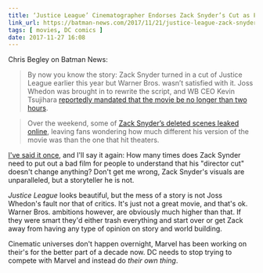 ```yaml
---
title: ‘Justice League’ Cinematographer Endorses Zack Snyder’s Cut as Fan Petition Crosses 75,000 Signatures
link_url: https://batman-news.com/2017/11/21/justice-league-zack-snyder-cut-fan-petition/
tags: [ movies, DC comics ]
date: 2017-11-27 16:08
---
```

Chris Begley on Batman News:

> By now you know the story: Zack Snyder turned in a cut of Justice League earlier this year but Warner Bros. wasn’t satisfied with it. Joss Whedon was brought in to rewrite the script, and WB CEO Kevin Tsujihara [reportedly mandated that the movie be no longer than two hours](https://batman-news.com/2017/11/06/new-justice-league-details-wb-ceo-demanded-it-be-under-two-hours-plus-more-interesting-info/).

> Over the weekend, some of [Zack Snyder’s deleted scenes leaked online](https://batman-news.com/2017/11/18/deleted-justice-league-scene-shows-kiersey-clemons-as-iris-west-in-action-video/), leaving fans wondering how much different his version of the movie was than the one that hit theaters.

[I've said it once](http://smith.micro.blog/2017/11/21/how-many-times.html), and I'll say it again: How many times does Zack Synder need to put out a bad film for people to understand that his "director cut" doesn't change anything? Don't get me wrong, Zack Snyder's visuals are unparalleled, but a storyteller he is not.

*Justice League* looks beautiful, but the mess of a story is not Joss Whedon's fault nor that of critics. It's just not a great movie, and that's ok. Warner Bros. ambitions however, are obviously much higher than that. If they were smart they'd either trash everything and start over or get Zack away from having any type of opinion on story and world building.

Cinematic universes don't happen overnight, Marvel has been working on their's for the better part of a decade now. DC needs to stop trying to compete with Marvel and instead do *their own thing*.  